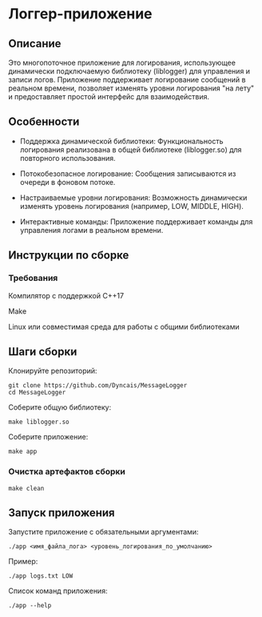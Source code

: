 # Логгер-приложение

## Описание

Это многопоточное приложение для логирования, использующее динамически подключаемую библиотеку (liblogger) для управления и записи логов. Приложение поддерживает логирование сообщений в реальном времени, позволяет изменять уровни логирования "на лету" и предоставляет простой интерфейс для взаимодействия.

## Особенности

- Поддержка динамической библиотеки: Функциональность логирования реализована в общей библиотеке (liblogger.so) для повторного использования.

- Потокобезопасное логирование: Сообщения записываются из очереди в фоновом потоке.

- Настраиваемые уровни логирования: Возможность динамически изменять уровень логирования (например, LOW, MIDDLE, HIGH).

- Интерактивные команды: Приложение поддерживает команды для управления логами в реальном времени.

## Инструкции по сборке

### Требования

Компилятор с поддержкой C++17

Make

Linux или совместимая среда для работы с общими библиотеками

## Шаги сборки

Клонируйте репозиторий:
```
git clone https://github.com/Dyncais/MessageLogger
cd MessageLogger
```
Соберите общую библиотеку:
```
make liblogger.so
```
Соберите приложение:
```
make app
```
### Очистка артефактов сборки
```
make clean
```

## Запуск приложения

Запустите приложение с обязательными аргументами:
```
./app <имя_файла_лога> <уровень_логирования_по_умолчанию>
```
Пример:
```
./app logs.txt LOW
```
Список команд приложения:
```
./app --help
```

